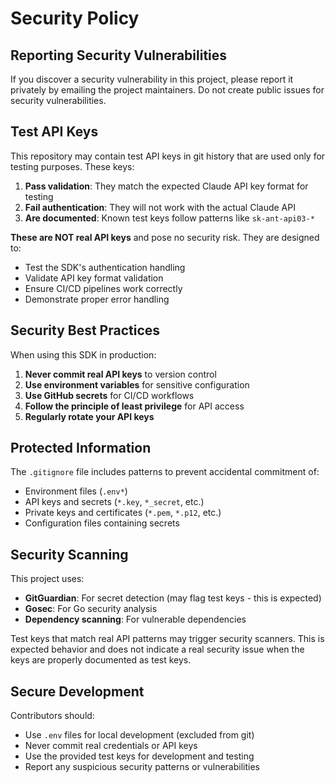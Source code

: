 # Security Policy

## Reporting Security Vulnerabilities

If you discover a security vulnerability in this project, please report it privately by emailing the project maintainers. Do not create public issues for security vulnerabilities.

## Test API Keys

This repository may contain test API keys in git history that are used only for testing purposes. These keys:

1. **Pass validation**: They match the expected Claude API key format for testing
2. **Fail authentication**: They will not work with the actual Claude API
3. **Are documented**: Known test keys follow patterns like `sk-ant-api03-*`

**These are NOT real API keys** and pose no security risk. They are designed to:
- Test the SDK's authentication handling
- Validate API key format validation
- Ensure CI/CD pipelines work correctly
- Demonstrate proper error handling

## Security Best Practices

When using this SDK in production:

1. **Never commit real API keys** to version control
2. **Use environment variables** for sensitive configuration
3. **Use GitHub secrets** for CI/CD workflows
4. **Follow the principle of least privilege** for API access
5. **Regularly rotate your API keys**

## Protected Information

The `.gitignore` file includes patterns to prevent accidental commitment of:
- Environment files (`.env*`)
- API keys and secrets (`*.key`, `*_secret`, etc.)
- Private keys and certificates (`*.pem`, `*.p12`, etc.)
- Configuration files containing secrets

## Security Scanning

This project uses:
- **GitGuardian**: For secret detection (may flag test keys - this is expected)
- **Gosec**: For Go security analysis
- **Dependency scanning**: For vulnerable dependencies

Test keys that match real API patterns may trigger security scanners. This is expected behavior and does not indicate a real security issue when the keys are properly documented as test keys.

## Secure Development

Contributors should:
- Use `.env` files for local development (excluded from git)
- Never commit real credentials or API keys
- Use the provided test keys for development and testing
- Report any suspicious security patterns or vulnerabilities
